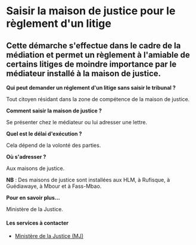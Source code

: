 # Saisir la maison de justice pour le règlement d'un litige

Cette démarche s'effectue dans le cadre de la médiation et permet un règlement à l'amiable de certains litiges de moindre importance par le médiateur installé à la maison de justice.
--------------------------------------------------------------------------------------------------------------------------------------------------------------------------------------

**Qui peut demander un réglement d'un litige sans saisir le tribunal ?**

Tout citoyen résidant dans la zone de compétence de la maison de justice.  

**Comment saisir la maison de justice ?**

Se présenter chez le médiateur ou lui adresser une lettre.  

**Quel est le délai d'exécution ?**

Cela dépend de la volonté des parties.

**Où s'adresser ?**

Aux maisons de justice.

**NB** : Des maisons de justice sont installées aux HLM, à Rufisque, à Guédiawaye, à Mbour et à Fass-Mbao.  

**Pour en savoir plus...**

Ministère de la Justice.

#### Les services à contacter

*   [Ministère de la Justice (MJ)](../../../services/ministere-de-la-justice-mj.md)